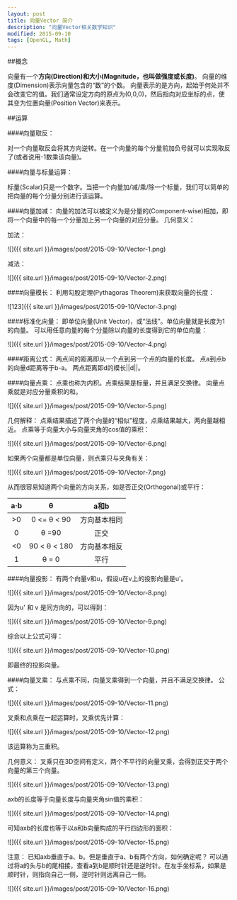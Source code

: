 ```yaml
---
layout: post
title: 向量Vector 简介
description: "向量Vector相关数学知识"
modified: 2015-09-10
tags: [OpenGL, Math]
---
```


##概念

向量有一个**方向(Direction)**和**大小(Magnitude，也叫做强度或长度)**。
向量的维度(Dimension)表示向量包含的“数”的个数。
向量表示的是方向，起始于何处并不会改变它的值。我们通常设定方向的原点为(0,0,0)，然后指向对应坐标的点，使其变为位置向量(Position Vector)来表示。

##运算

####向量取反：

对一个向量取反会将其方向逆转。在一个向量的每个分量前加负号就可以实现取反了(或者说用-1数乘该向量)。

####向量与标量运算：
	
标量(Scalar)只是一个数字。当把一个向量加/减/乘/除一个标量，我们可以简单的把向量的每个分量分别进行该运算。
	
####向量加减：
向量的加法可以被定义为是分量的(Component-wise)相加，即将一个向量中的每一个分量加上另一个向量的对应分量。
几何意义：

加法：

![]({{ site.url }}/images/post/2015-09-10/Vector-1.png)

减法：

![]({{ site.url }}/images/post/2015-09-10/Vector-2.png)
   

####向量模长：
利用勾股定理(Pythagoras Theorem)来获取向量的长度：

![123]({{ site.url }}/images/post/2015-09-10/Vector-3.png)

####标准化向量：
即单位向量(Unit Vector)，或“法线”。单位向量就是长度为1的向量。
可以用任意向量的每个分量除以向量的长度得到它的单位向量：

![]({{ site.url }}/images/post/2015-09-10/Vector-4.png)

####距离公式：
两点间的距离即从一个点到另一个点的向量的长度。
点a到点b的向量d距离等于b-a。
两点距离即d的模长||d||。

####向量点乘：
点乘也称为内积。点乘结果是标量，并且满足交换律。
向量点乘就是对应分量乘积的和。

![]({{ site.url }}/images/post/2015-09-10/Vector-5.png)

几何解释：
点乘结果描述了两个向量的“相似”程度，点乘结果越大，两向量越相近。
点乘等于向量大小与向量夹角的cos值的乘积：

![]({{ site.url }}/images/post/2015-09-10/Vector-6.png)

如果两个向量都是单位向量，则点乘只与夹角有关：

![]({{ site.url }}/images/post/2015-09-10/Vector-7.png)

从而很容易知道两个向量的方向关系，如是否正交(Orthogonal)或平行：

|a·b    |   θ   |	a和b   |
|:-----:|:-----:|:----:|
|>0 |	0 <= θ < 90|	方向基本相同   |
|0  |	θ =90  |正交
|<0 |	90 < θ < 180 |	 方向基本相反   |
|1  |	θ = 0 |  平行          |

####向量投影：
有两个向量v和u，假设u在v上的投影向量是u'。

![]({{ site.url }}/images/post/2015-09-10/Vector-8.png)

因为u' 和 v 是同方向的，可以得到：

![]({{ site.url }}/images/post/2015-09-10/Vector-9.png)

综合以上公式可得：

![]({{ site.url }}/images/post/2015-09-10/Vector-10.png)

即最终的投影向量。

####向量叉乘：
与点乘不同，向量叉乘得到一个向量，并且不满足交换律。
公式：

![]({{ site.url }}/images/post/2015-09-10/Vector-11.png)

叉乘和点乘在一起运算时，叉乘优先计算：

![]({{ site.url }}/images/post/2015-09-10/Vector-12.png)

该运算称为三重积。

几何意义：
叉乘只在3D空间有定义，两个不平行的向量叉乘，会得到正交于两个向量的第三个向量。

![]({{ site.url }}/images/post/2015-09-10/Vector-13.png)

axb的长度等于向量长度与向量夹角sin值的乘积：

![]({{ site.url }}/images/post/2015-09-10/Vector-14.png)

可知axb的长度也等于以a和b向量构成的平行四边形的面积：

![]({{ site.url }}/images/post/2015-09-10/Vector-15.png)

注意：
已知axb垂直于a、b。但是垂直于a、b有两个方向，如何确定呢？
可以通过将a的头与b的尾相接，查看a到b是顺时针还是逆时针。在左手坐标系，如果是顺时针，则指向自己一侧，逆时针则远离自己一侧。

![]({{ site.url }}/images/post/2015-09-10/Vector-16.png)
